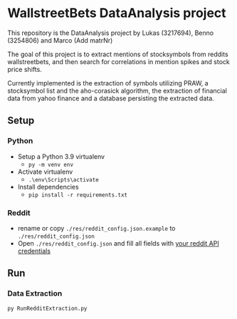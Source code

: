 # WallstreetBets DataAnalysis project

This repository is the DataAnalysis project by Lukas (3217694), Benno (3254806) and Marco (Add matrNr)

The goal of this project is to extract mentions of stocksymbols from reddits wallstreetbets, and then search for 
correlations in mention spikes and stock price shifts.

Currently implemented is the extraction of symbols utilizing PRAW, a stocksymbol list and the aho-corasick algorithm,
the extraction of financial data from yahoo finance and a database persisting the extracted data.

## Setup
### Python
* Setup a Python 3.9 virtualenv
    * ```py -m venv env```
* Activate virtualenv
    * ```.\env\Scripts\activate```
* Install dependencies
    * ```pip install -r requirements.txt```
### Reddit
* rename or copy ``./res/reddit_config.json.example`` to ``./res/reddit_config.json``
* Open ``./res/reddit_config.json`` and fill all fields with [your reddit API credentials](https://old.reddit.com/prefs/apps)

## Run
### Data Extraction
```py RunRedditExtraction.py```